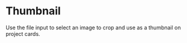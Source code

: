 # Thumbnail

Use the file input to select an image to crop and use as a thumbnail on project
cards.
